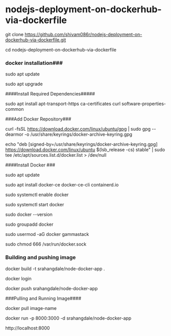 # nodejs-deployment-on-dockerhub-via-dockerfile

git clone https://github.com/shivam086r/nodejs-deployment-on-dockerhub-via-dockerfile.git

cd nodejs-deployment-on-dockerhub-via-dockerfile


### docker installation###

sudo apt update

sudo apt upgrade

####Install Required Dependencies#####

sudo apt install apt-transport-https ca-certificates curl software-properties-common

###Add Docker Repository###

curl -fsSL https://download.docker.com/linux/ubuntu/gpg | sudo gpg --dearmor -o /usr/share/keyrings/docker-archive-keyring.gpg

echo "deb [signed-by=/usr/share/keyrings/docker-archive-keyring.gpg] https://download.docker.com/linux/ubuntu $(lsb_release -cs) stable" | sudo tee /etc/apt/sources.list.d/docker.list > /dev/null

 ####Install Docker ###
 
sudo apt update

sudo apt install docker-ce docker-ce-cli containerd.io

sudo systemctl enable docker

sudo systemctl start docker

sudo docker --version

sudo groupadd docker

sudo usermod -aG docker gammastack

sudo chmod 666 /var/run/docker.sock



### Building and pushing image ####

docker build -t srahangdale/node-docker-app .

docker login

docker push srahangdale/node-docker-app

###Pulling and Running Image####

docker pull image-name

docker run -p 8000:3000 -d srahangdale/node-docker-app

http://localhost:8000


